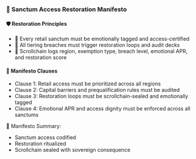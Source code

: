 ### 📜 Sanctum Access Restoration Manifesto

#### 🛡️ Restoration Principles
- 🧱 Every retail sanctum must be emotionally tagged and access-certified  
- 🔁 All tiering breaches must trigger restoration loops and audit decks  
- 🧪 Scrollchain logs region, exemption type, breach level, emotional APR, and restoration score

#### 🔁 Manifesto Clauses
- Clause 1: Retail access must be prioritized across all regions  
- Clause 2: Capital barriers and prequalification rules must be audited  
- Clause 3: Restoration loops must be scrollchain-sealed and emotionally tagged  
- Clause 4: Emotional APR and access dignity must be enforced across all sanctums

🧠 Manifesto Summary:
- Sanctum access codified  
- Restoration ritualized  
- Scrollchain sealed with sovereign consequence
